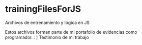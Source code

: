 # trainingFilesForJS
Archivos de entrenamiento y lógica en JS

Estos archivos forman parte de mi portafolio de evidencias como programador. : ) Testimonio de mi trabajo
